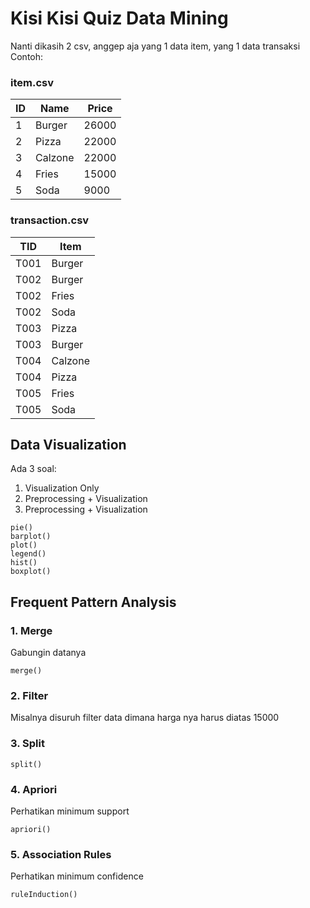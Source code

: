 # Kisi Kisi Quiz Data Mining

Nanti dikasih 2 csv, anggep aja yang 1 data item, yang 1 data transaksi
Contoh:

### item.csv

|ID|Name    |Price|
|--|--------|-----|
|1 |Burger  |26000|
|2 |Pizza   |22000|
|3 |Calzone |22000|
|4 |Fries   |15000|
|5 |Soda    |9000 |


### transaction.csv

|TID |Item    |
|----|--------|
|T001|Burger  |
|T002|Burger  |
|T002|Fries   |
|T002|Soda    |
|T003|Pizza   |
|T003|Burger  |
|T004|Calzone |
|T004|Pizza   |
|T005|Fries   |
|T005|Soda    |


## Data Visualization
Ada 3 soal:
1. Visualization Only
2. Preprocessing + Visualization
3. Preprocessing + Visualization

```
pie()
barplot()
plot()
legend()
hist()
boxplot()
```

## Frequent Pattern Analysis

### 1. Merge
Gabungin datanya
```
merge()
```
### 2. Filter
Misalnya disuruh filter data dimana harga nya harus diatas 15000

### 3. Split
```
split()
```

### 4. Apriori
Perhatikan minimum support
```
apriori()
```
    
### 5. Association Rules
Perhatikan minimum confidence
```
ruleInduction()
```

